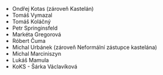   - Ondřej Kotas (zároveň Kastelán)
  - Tomáš Vymazal
  - Tomáš Koláčný
  - Petr Springinsfeld
  - Markéta Gregorová
  - Róbert Čuma
  - Michal Urbánek (zároveň Neformální zástupce kastelána)
  - Michal Marciniszyn
  - Lukáš Mamula
  - KoKS - Šárka Václavíková

